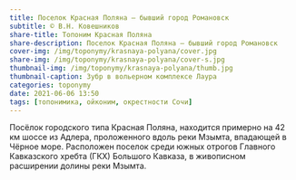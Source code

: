 ```yaml
---
title: Поселок Красная Поляна — бывший город Романовск
subtitle: © В.Н. Ковешников
share-title: Топоним Красная Поляна
share-description: Поселок Красная Поляна — бывший город Романовск
cover-img: /img/toponymy/krasnaya-polyana/cover.jpg
share-img: /img/toponymy/krasnaya-polyana/cover-s.jpg
thumbnail-img: /img/toponymy/krasnaya-polyana/thumb.jpg
thumbnail-caption: Зубр в вольерном комплексе Лаура
categories: toponymy
date: 2021-06-06 13:50
tags: [топонимика, ойконим, окрестности Сочи]
---
```

Посёлок городского типа Красная Поляна, находится примерно на 42 км шоссе из Адлера, проложенного вдоль реки Мзымта, впадающей в Чёрное море. Расположен поселок среди южных отрогов Главного Кавказского хребта (ГКХ) Большого Кавказа, в живописном расширении долины реки Мзымта.
